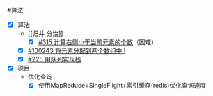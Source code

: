 #算法 
- [x] 算法
	- [[归并 分治]]
		- [x] [#315 计算右侧小于当前元素的个数](https://leetcode.cn/problems/count-of-smaller-numbers-after-self/)（困难）
	- [x] [#100243 将元素分配到两个数组中 I](https://leetcode.cn/problems/distribute-elements-into-two-arrays-i/)
	- [x] [#225 用队列实现栈](https://leetcode.cn/problems/implement-stack-using-queues/)
- [x] 项目
	- 优化查询
		-  [x] 使用MapReduce+SingleFlight+索引缓存(redis)优化查询速度